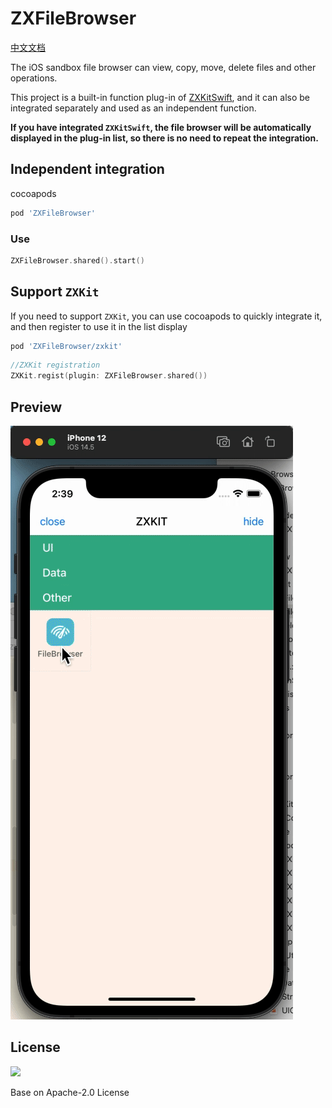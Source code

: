 # ZXFileBrowser

[中文文档](./README_zh.md)


The iOS sandbox file browser can view, copy, move, delete files and other operations.

This project is a built-in function plug-in of [ZXKitSwift](https://github.com/ZXKitCode/ZXKitSwift), and it can also be integrated separately and used as an independent function.

**If you have integrated `ZXKitSwift`, the file browser will be automatically displayed in the plug-in list, so there is no need to repeat the integration.**


## Independent integration

cocoapods

```ruby
pod 'ZXFileBrowser'
```

### Use

```swift
ZXFileBrowser.shared().start()
```

## Support `ZXKit`

If you need to support `ZXKit`, you can use cocoapods to quickly integrate it, and then register to use it in the list display

```ruby
pod 'ZXFileBrowser/zxkit'
```

```swift
//ZXKit registration
ZXKit.regist(plugin: ZXFileBrowser.shared())
```

## Preview

![](./preview.gif)


## License

![](https://camo.githubusercontent.com/eb9066a6d8e0950066f3757c420e3a607c0929583b48ebda6fd9a6f50ccfc8f1/68747470733a2f2f7777772e6170616368652e6f72672f696d672f41534632307468416e6e69766572736172792e6a7067)

Base on Apache-2.0 License

